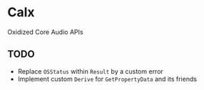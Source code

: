 # Calx
Oxidized Core Audio APIs

## TODO
- Replace `OSStatus` within `Result` by a custom error
- Implement custom `Derive` for `GetPropertyData` and its friends